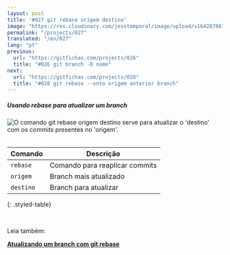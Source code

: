 ```yaml
---
layout: post
title: '#027 git rebase origem destino'
image: "https://res.cloudinary.com/jesstemporal/image/upload/v1642878675/gitfichas/pt/027/thumbnail_n8toqk.jpg"
permalink: "/projects/027"
translated: "/en/027"
lang: "pt"
previous:
  url: "https://gitfichas.com/projects/026"
  title: "#026 git branch -D nome"
next:
  url: "https://gitfichas.com/projects/028"
  title: "#028 git rebase --onto origem anterior branch"
---
```

##### Usando rebase para atualizar um branch 

<img alt="O comando git rebase origem destino serve para atualizar o 'destino' com os commits presentes no 'origem'." src="https://res.cloudinary.com/jesstemporal/image/upload/v1642878675/gitfichas/pt/027/full_eqj0ec.jpg"><br><br>

| Comando | Descrição |
|---------|-------------|
| `rebase` | Comando para reaplicar commits |
| `origem` | Branch mais atualizado |
| `destino` | Branch para atualizar |
{: .styled-table}

<br>

Leia também:

<a href="https://jtemporal.com/atualizando-um-branch-com-git-rebase/">
  <strong>Atualizando um branch com git rebase</strong>
</a>
